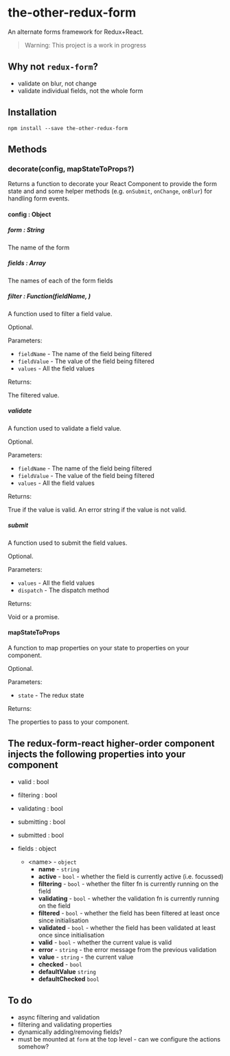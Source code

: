 # the-other-redux-form

An alternate forms framework for Redux+React. 

> Warning: This project is a work in progress

## Why not `redux-form`?

- validate on blur, not change
- validate individual fields, not the whole form

## Installation

    npm install --save the-other-redux-form

## Methods

### decorate(config, mapStateToProps?)

Returns a function to decorate your React Component to provide the form state and and some helper methods (e.g. `onSubmit`, `onChange`, `onBlur`) for handling form events.

#### config : Object

##### form : String

The name of the form

##### fields : Array<String>

The names of each of the form fields

##### filter : Function(fieldName, )
 
A function used to filter a field value.

Optional.

Parameters:

- `fieldName` - The name of the field being filtered
- `fieldValue` - The value of the field being filtered
- `values` - All the field values

Returns:

The filtered value.

##### validate 

A function used to validate a field value.

Optional.

Parameters:

- `fieldName` - The name of the field being filtered
- `fieldValue` - The value of the field being filtered
- `values` - All the field values

Returns:

True if the value is valid. An error string if the value is not valid.

##### submit 

A function used to submit the field values.

Optional.

Parameters:

- `values` - All the field values
- `dispatch` - The dispatch method

Returns:

Void or a promise.

#### mapStateToProps

A function to map properties on your state to properties on your component.

Optional.

Parameters:

- `state` - The redux state

Returns:

The properties to pass to your component.

## The redux-form-react higher-order component injects the following properties into your component

- valid : bool
- filtering : bool
- validating : bool
- submitting : bool
- submitted : bool

- fields : object
    - &lt;name&gt; - `object`
        - **name** - `string`
        - **active** - `bool` - whether the field is currently active (i.e. focussed)
        - **filtering** - `bool` - whether the filter fn is currently running on the field
        - **validating** - `bool` - whether the validation fn is currently running on the field
        - **filtered** - `bool` - whether the field has been filtered at least once since initialisation
        - **validated** - `bool` - whether the field has been validated at least once since initialisation
        - **valid** - `bool` - whether the current value is valid 
        - **error** - `string` - the error message from the previous validation
        - **value** - `string` - the current value
        - **checked** - `bool`
        - **defaultValue** `string`
        - **defaultChecked** `bool`

## To do
- async filtering and validation
- filtering and validating properties
- dynamically adding/removing fields?
- must be mounted at `form` at the top level - can we configure the actions somehow?
